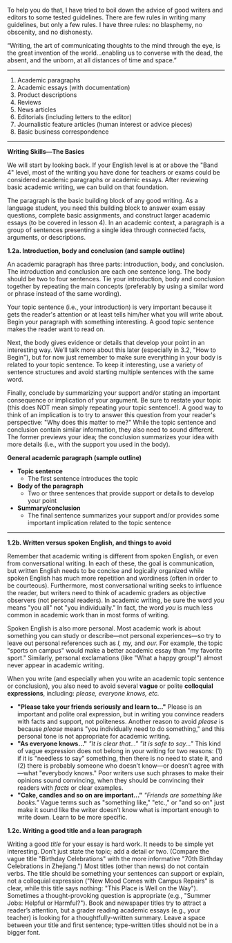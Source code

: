 
To help you do that, I have tried to boil down the advice of good writers and editors to some tested guidelines. There are few rules in writing many guidelines, but only a few rules. I have three rules: no blasphemy, no obscenity, and no dishonesty.

“Writing, the art of communicating thoughts to the mind through the eye, is the great invention of the world...enabling us to converse with the dead, the absent, and the unborn, at all distances of time and space.”

---

1. Academic paragraphs
2. Academic essays (with documentation)
3. Product descriptions
4. Reviews
5. News articles
6. Editorials (including letters to the editor)
7. Journalistic feature articles (human interest or advice pieces)
8. Basic business correspondence

---
**Writing Skills—The Basics**

We will start by looking back. If your English level is at or above the "Band 4" level, most of the writing you have done for teachers or exams could be considered academic paragraphs or academic essays. After reviewing basic academic writing, we can build on that foundation.

The paragraph is the basic building block of any good writing. As a language student, you need this building block to answer exam essay questions, complete basic assignments, and construct larger academic essays (to be covered in lesson 4). In an academic context, a paragraph is a group of sentences presenting a single idea through connected facts, arguments, or descriptions.

**1.2a. Introduction, body and conclusion (and sample outline)**

An academic paragraph has three parts: introduction, body, and conclusion. The introduction and conclusion are each one sentence long. The body should be two to four sentences. Tie your introduction, body and conclusion together by repeating the main concepts (preferably by using a similar word or phrase instead of the same wording).

Your topic sentence (i.e., your introduction) is very important because it gets the reader's attention or at least tells him/her what you will write about. Begin your paragraph with something interesting. A good topic sentence makes the reader want to read on.

Next, the body gives evidence or details that develop your point in an interesting way. We’ll talk more about this later (especially in 3.2, "How to Begin"), but for now just remember to make sure everything in your body is related to your topic sentence. To keep it interesting, use a variety of sentence structures and avoid starting multiple sentences with the same word.

Finally, conclude by summarizing your support and/or stating an important consequence or implication of your argument. Be sure to restate your topic (this does NOT mean simply repeating your topic sentence!). A good way to think of an implication is to try to answer this question from your reader's perspective: "Why does this matter to me?" While the topic sentence and conclusion contain similar information, they also need to sound different. The former previews your idea; the conclusion summarizes your idea with more details (i.e., with the support you used in the body).

**General academic paragraph (sample outline)**

- **Topic sentence**
  - The first sentence introduces the topic
- **Body of the paragraph**
  - Two or three sentences that provide support or details to develop your point
- **Summary/conclusion**
  - The final sentence summarizes your support and/or provides some important implication related to the topic sentence

---

**1.2b. Written versus spoken English, and things to avoid**

Remember that academic writing is different from spoken English, or even from conversational writing. In each of these, the goal is communication, but written English needs to be concise and logically organized while spoken English has much more repetition and wordiness (often in order to be courteous). Furthermore, most conversational writing seeks to influence the reader, but writers need to think of academic graders as objective observers (not personal readers). In academic writing, be sure the word *you* means "you all" not "you individually." In fact, the word *you* is much less common in academic work than in most forms of writing.

Spoken English is also more personal. Most academic work is about something you can study or describe—not personal experiences—so try to leave out personal references such as *I, my,* and *our.* For example, the topic "sports on campus" would make a better academic essay than "my favorite sport." Similarly, personal exclamations (like "What a happy group!") almost never appear in academic writing.

When you write (and especially when you write an academic topic sentence or conclusion), you also need to avoid several **vague** or polite **colloquial expressions**, including: *please, everyone knows, etc.*

- **"Please take your friends seriously and learn to..."** Please is an important and polite oral expression, but in writing you convince readers with facts and support, not politeness. Another reason to avoid *please* is because *please* means "you individually need to do something," and this personal tone is not appropriate for academic writing.
- **"As everyone knows..."** *"It is clear that..." "It is safe to say..."* This kind of vague expression does not belong in your writing for two reasons: (1) if it is "needless to say" something, then there is no need to state it, and (2) there is probably someone who doesn’t know—or doesn’t agree with—what "everybody knows." Poor writers use such phrases to make their opinions sound convincing, when they should be convincing their readers with *facts* or clear examples.
- **"Cake, candles and so on are important..."** *"Friends are something like books."* Vague terms such as "something like," "etc.," or "and so on" just make it sound like the writer doesn’t know what is important enough to write down. Learn to be more specific.

**1.2c. Writing a good title and a lean paragraph**

Writing a good *title* for your essay is hard work. It needs to be simple yet interesting. Don’t just state the topic; add a detail or two. (Compare the vague title "Birthday Celebrations" with the more informative "70th Birthday Celebrations in Zhejiang.") Most titles (other than news) do not contain verbs. The title should be something your sentences can support or explain, not a colloquial expression ("New Mood Comes with Campus Repairs" is clear, while this title says nothing: "This Place is Well on the Way"). Sometimes a thought-provoking question is appropriate (e.g., "Summer Jobs: Helpful or Harmful?"). Book and newspaper titles try to attract a reader’s attention, but a grader reading academic essays (e.g., your teacher) is looking for a thoughtfully-written summary. Leave a space between your title and first sentence; type-written titles should not be in a bigger font.
